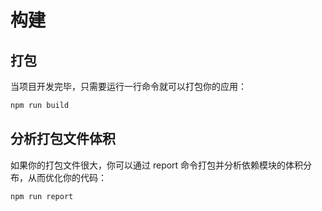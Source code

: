 # 构建

## 打包

当项目开发完毕，只需要运行一行命令就可以打包你的应用：
```bash
npm run build
```

## 分析打包文件体积

如果你的打包文件很大，你可以通过 report 命令打包并分析依赖模块的体积分布，从而优化你的代码：
```bash
npm run report
```